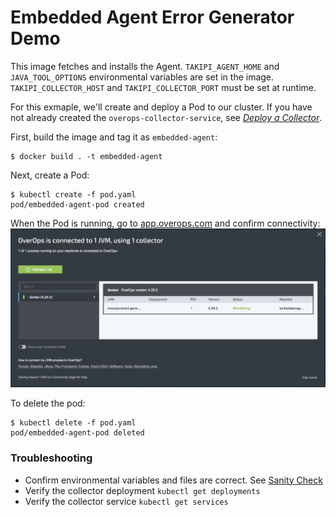 # Embedded Agent Error Generator Demo
This image fetches and installs the Agent. `TAKIPI_AGENT_HOME` and `JAVA_TOOL_OPTIONS` environmental variables are set in the image. `TAKIPI_COLLECTOR_HOST` and `TAKIPI_COLLECTOR_PORT` must be set at runtime.

For this exmaple, we'll create and deploy a Pod to our cluster. If you have not already created the `overops-collector-service`, see *[Deploy a Collector](collector)*.

First, build the image and tag it as `embedded-agent`:

```console
$ docker build . -t embedded-agent
```

Next, create a Pod:

```console
$ kubectl create -f pod.yaml
pod/embedded-agent-pod created
```

When the Pod is running, go to [app.overops.com](https://app.overops.com/) and confirm connectivity:
![Image confirming connectivity](agent-connected.png)

To delete the pod:

```console
$ kubectl delete -f pod.yaml
pod/embedded-agent-pod deleted
```

### Troubleshooting
- Confirm environmental variables and files are correct. See [Sanity Check](../../agent/#sanity-check)
- Verify the collector deployment `kubectl get deployments`
- Verify the collector service `kubectl get services`

